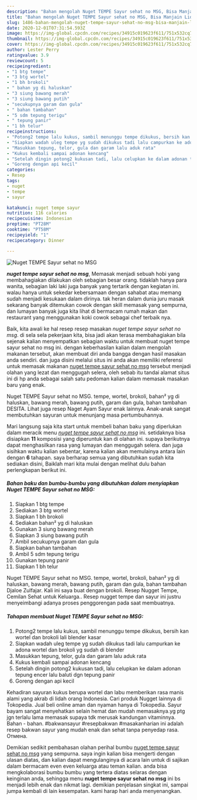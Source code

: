 ```yaml
---
description: "Bahan mengolah Nuget TEMPE Sayur sehat no MSG, Bisa Manjain Lidah"
title: "Bahan mengolah Nuget TEMPE Sayur sehat no MSG, Bisa Manjain Lidah"
slug: 1486-bahan-mengolah-nuget-tempe-sayur-sehat-no-msg-bisa-manjain-lidah
date: 2020-12-01T07:31:54.593Z
image: https://img-global.cpcdn.com/recipes/34915c019623f611/751x532cq70/nuget-tempe-sayur-sehat-no-msg-foto-resep-utama.jpg
thumbnail: https://img-global.cpcdn.com/recipes/34915c019623f611/751x532cq70/nuget-tempe-sayur-sehat-no-msg-foto-resep-utama.jpg
cover: https://img-global.cpcdn.com/recipes/34915c019623f611/751x532cq70/nuget-tempe-sayur-sehat-no-msg-foto-resep-utama.jpg
author: Lester Perry
ratingvalue: 3.9
reviewcount: 5
recipeingredient:
- "1 btg tempe"
- "3 btg wortel"
- "1 bh brokoli"
- " bahan yg di haluskan"
- "3 siung bawang merah"
- "3 siung bawang putih"
- "secukupnya garam dan gula"
- " bahan tambahan"
- "5 sdm tepung terigu"
- " tepung panir"
- "1 bh telur"
recipeinstructions:
- "Potong2 tempe lalu kukus, sambil menunggu tempe dikukus, bersih kan wortel dan brokoli lali blender kasar"
- "Siapkan wadah uleg tempe yg sudah dikukus tadi lalu campurkan ke adona wortel dan brokoli yg sudah di blender"
- "Masukkan tepung, telor, gula dan garam lalu aduk rata"
- "Kukus kembali sampai adonan kencang"
- "Setelah dingin potong2 kukusan tadi, lalu celupkan ke dalam adonan tepung encer lalu baluti dgn tepung panir"
- "Goreng dengan api kecil"
categories:
- Resep
tags:
- nuget
- tempe
- sayur

katakunci: nuget tempe sayur 
nutrition: 116 calories
recipecuisine: Indonesian
preptime: "PT28M"
cooktime: "PT58M"
recipeyield: "1"
recipecategory: Dinner

---
```



![Nuget TEMPE Sayur sehat no MSG](https://img-global.cpcdn.com/recipes/34915c019623f611/751x532cq70/nuget-tempe-sayur-sehat-no-msg-foto-resep-utama.jpg)

<b><i>nuget tempe sayur sehat no msg</i></b>, Memasak menjadi sebuah hobi yang membahagiakan dilakukan oleh sebagian besar orang. tidaklah hanya para wanita, sebagian laki laki juga banyak yang tertarik dengan kegiatan ini. walau hanya untuk sekedar kebersamaan dengan sahabat atau memang sudah menjadi kesukaan dalam dirinya. tak heran dalam dunia juru masak sekarang banyak ditemukan cowok dengan skill memasak yang sempurna, dan lumayan banyak juga kita lihat di bermacam rumah makan dan restaurant yang menggunakan koki cowok sebagai chef terbaik nya.

Baik, kita awali ke hal resep resep masakan <i>nuget tempe sayur sehat no msg</i>. di sela sela pekerjaan kita, bisa jadi akan terasa membahagiakan bila sejenak kalian menyempatkan sebagian waktu untuk membuat nuget tempe sayur sehat no msg ini. dengan keberhasilan kalian dalam mengolah makanan tersebut, akan membuat diri anda bangga dengan hasil masakan anda sendiri. dan juga disini melalui situs ini anda akan memiliki referensi untuk memasak makanan <u>nuget tempe sayur sehat no msg</u> tersebut menjadi olahan yang lezat dan menggugah selera, oleh sebab itu tandai alamat situs ini di hp anda sebagai salah satu pedoman kalian dalam memasak masakan baru yang enak.

Nuget TEMPE Sayur sehat no MSG. tempe, wortel, brokoli, bahan² yg di haluskan, bawang merah, bawang putih, garam dan gula, bahan tambahan DESITA. Lihat juga resep Naget Ayam Sayur enak lainnya. Anak-anak sangat membutuhkan sayuran untuk menunjang masa pertumbuhannya.


Mari langsung saja kita start untuk membeli bahan baku yang diperlukan dalam meracik menu <u><i>nuget tempe sayur sehat no msg</i></u> ini. setidaknya bisa disiapkan <b>11</b> komposisi yang diperuntuk kan di olahan ini. supaya berikutnya dapat menghasilkan rasa yang lumayan dan menggugah selera. dan juga sisihkan waktu kalian sebentar, karena kalian akan memulainya antara lain dengan <b>6</b> tahapan. saya berharap semua yang dibutuhkan sudah kita sediakan disini, Baiklah mari kita mulai dengan melihat dulu bahan perlengkapan berikut ini.

<!--inarticleads1-->

##### Bahan baku dan bumbu-bumbu yang dibutuhkan dalam menyiapkan Nuget TEMPE Sayur sehat no MSG:

1. Siapkan 1 btg tempe
1. Sediakan 3 btg wortel
1. Siapkan 1 bh brokoli
1. Sediakan  bahan² yg di haluskan
1. Gunakan 3 siung bawang merah
1. Siapkan 3 siung bawang putih
1. Ambil secukupnya garam dan gula
1. Siapkan  bahan tambahan
1. Ambil 5 sdm tepung terigu
1. Gunakan  tepung panir
1. Siapkan 1 bh telur


Nuget TEMPE Sayur sehat no MSG. tempe, wortel, brokoli, bahan² yg di haluskan, bawang merah, bawang putih, garam dan gula, bahan tambahan Djaloe Zulfajar. Kali ini saya buat dengan brokoli. Resep Nugget Tempe, Cemilan Sehat untuk Keluarga.. Resep nugget tempe dan sayur ini justru menyeimbangi adanya proses penggorengan pada saat membuatnya. 

<!--inarticleads2-->

##### Tahapan membuat Nuget TEMPE Sayur sehat no MSG:

1. Potong2 tempe lalu kukus, sambil menunggu tempe dikukus, bersih kan wortel dan brokoli lali blender kasar
1. Siapkan wadah uleg tempe yg sudah dikukus tadi lalu campurkan ke adona wortel dan brokoli yg sudah di blender
1. Masukkan tepung, telor, gula dan garam lalu aduk rata
1. Kukus kembali sampai adonan kencang
1. Setelah dingin potong2 kukusan tadi, lalu celupkan ke dalam adonan tepung encer lalu baluti dgn tepung panir
1. Goreng dengan api kecil


Kehadiran sayuran kukus berupa wortel dan labu memberikan rasa manis alami yang akrab di lidah orang Indonesia. Cari produk Nugget lainnya di Tokopedia. Jual beli online aman dan nyaman hanya di Tokopedia. Sayur bayam sangat menyehatkan selain hemat dan mudah memasaknya.yg ptg jgn terlalu lama memasak supaya tdk merusak kandungan vitaminnya. Bahan - bahan. #bakwansayur #resepbakwan #masakanharian ini adalah resep bakwan sayur yang mudah enak dan sehat tanpa penyedap rasa. Отмена. 

Demikian sedikit pembahasan olahan perihal bumbu <u>nuget tempe sayur sehat no msg</u> yang sempurna. saya ingin kalian bisa mengerti dengan ulasan diatas, dan kalian dapat mengulanginya di acara lain untuk di sajikan dalam bermacam even even keluarga atau teman kalian. anda bisa mengkolaborasi bumbu bumbu yang tertera diatas selaras dengan keinginan anda, sehingga menu <b>nuget tempe sayur sehat no msg</b> ini bs menjadi lebih enak dan nikmat lagi. demikian penjelasan singkat ini, sampai jumpa kembali di lain kesempatan. kami harap hari anda menyenangkan.
